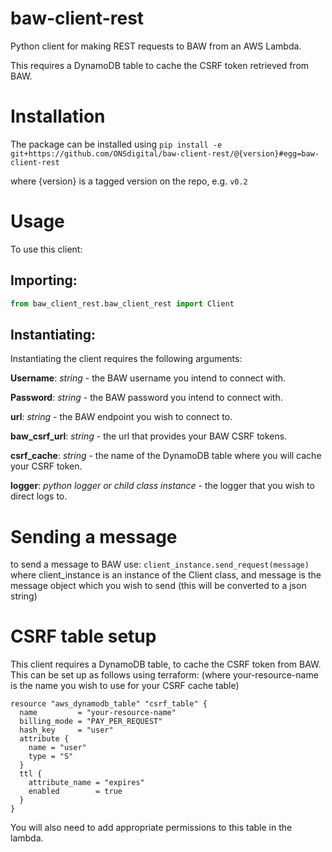 # baw-client-rest
Python client for making REST requests to BAW from an AWS Lambda.

This requires a DynamoDB table to cache the CSRF token retrieved from BAW.

# Installation
The package can be installed using
`pip install -e git+https://github.com/ONSdigital/baw-client-rest/@{version}#egg=baw-client-rest`

where {version} is a tagged version on the repo, e.g. `v0.2`

# Usage
To use this client:

## Importing:
```python
from baw_client_rest.baw_client_rest import Client
```

## Instantiating:
Instantiating the client requires the following arguments:

**Username**: *string* - the BAW username you intend to connect with.

**Password**: *string* - the BAW password you intend to connect with.

**url**: *string* - the BAW endpoint you wish to connect to.

**baw_csrf_url**: *string* - the url that provides your BAW CSRF tokens.

**csrf_cache**: *string* - the name of the DynamoDB table where you will cache your CSRF token.

**logger**: *python logger or child class instance* - the logger that you wish to direct logs to.

# Sending a message
to send a message to BAW use:
`client_instance.send_request(message)`
where client_instance is an instance of the Client class, and message is the message object which you wish to send (this will be converted to a json string)

# CSRF table setup
This client requires a
 DynamoDB table, to cache the CSRF token from BAW. This can be set up as follows using terraform: (where your-resource-name is the name you wish to use for your CSRF cache table)
```
resource "aws_dynamodb_table" "csrf_table" {
  name         = "your-resource-name"
  billing_mode = "PAY_PER_REQUEST"
  hash_key     = "user"
  attribute {
    name = "user"
    type = "S"
  }
  ttl {
    attribute_name = "expires"
    enabled        = true
  }
}
```
You will also need to add appropriate permissions to this table in the lambda.